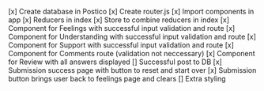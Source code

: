 [x] Create database in Postico
[x] Create router.js
[x] Import components in app
[x] Reducers in index
[x] Store to combine reducers in index
[x] Component for Feelings with successful input validation and route
[x] Component for Understanding with successful input validation and route
[x] Component for Support with successful input validation and route
[x] Component for Comments route (validation not neccessary)
[x] Component for Review with all answers displayed
[] Successful post to DB
[x] Submission success page with button to reset and start over
[x] Submission button brings user back to feelings page and clears
[] Extra styling
